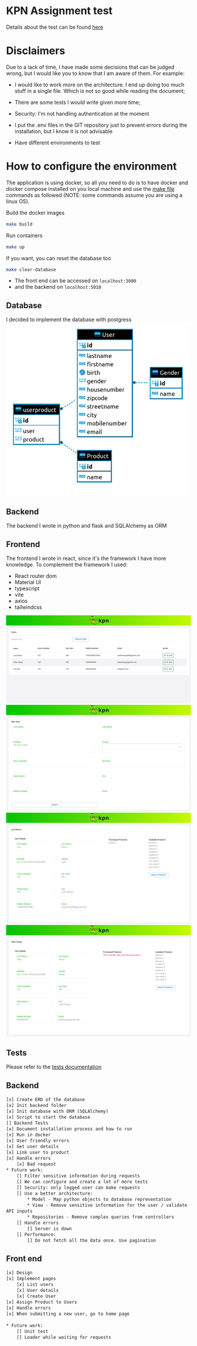 # KPN Assignment test

Details about the test can be found [here](./readme_files/KPN_Technical_Assignment_v2.pdf)



# Disclaimers

Due to a lack of time, I have made some decisions that can be judged wrong, but I would like you to know that I am aware of them. For example:

- I would like to work more on the architecture. I end up doing too much stuff in a single file. Which is not so good while reading the document;

- There are some tests I would write given more time;

- Security: I'm not handling authentication at the moment

- I put the .env files in the GIT repository just to prevent errors during the installation, but I know it is not advisable

- Have different environments to test


# How to configure the environment

The application is using docker, so all you need to do is to have docker and docker compose installed on you local machine and use the [make file](makefile) commands as followed (NOTE: some commands assume you are using a linux OS).

Build the docker images
```sh
make build
```

Run containers
```sh
make up
```

If you want, you can reset the database too
```sh
make clear-database
```

- The front end can be accessed on `localhost:3000`
- and the backend on `localhost:5010`

## Database

I decided to implement the database with postgress
![Database](./readme_files/database.png)

## Backend

The backend I wrote in python and flask and SQLAlchemy as ORM

## Frontend

The frontend I wrote in react, since it's the framework I have more knowledge.
To complement the framework I used:

- React router dom
- Material UI
- typescript
- vite
- axios
- tailwindcss

![Home](./readme_files/home1.png)
![Home](./readme_files/create_user1.png)
![User page 1](./readme_files/user_page1.png)
![User page 1](./readme_files/user_page2.png)

## Tests

Please refer to the [tests documentation](feature-tests/README.md)

## Backend

    [x] Create ERD of the database
    [x] Init backend folder
    [x] Init database with ORM (SQLAlchemy)
    [x] Script to start the database
    [] Backend Tests
    [x] Document installation process and how to run
    [x] Run in docker
    [x] User friendly errors
    [x] Get user details
    [x] Link user to product
    [x] Handle errors
        [x] Bad request
    * Future work:
        [] Filter sensitive information during requests
        [] We can configure and create a lot of more tests
        [] Security: only logged user can make requests
        [] Use a better architecture:
            * Model - Map python objects to database representation
            * View - Remove sensitive information for the user / validate API inputs
            * Repositories - Remove complex queries from controllers
        [] Handle errors
            [] Server is down
        [] Performance:
            [] Do not fetch all the data once. Use pagination

## Front end
    [x] Design
    [x] Implement pages
        [x] List users
        [x] User details
        [x] Create User
    [x] Assign Product to Users
    [x] Handle errors
    [x] When submitting a new user, go to home page

    * Future work:
        [] Unit test
        [] Loader while waiting for requests